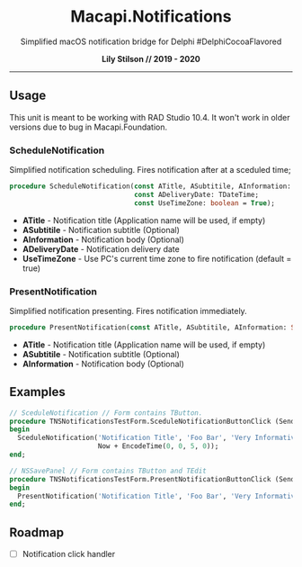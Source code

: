 <h1 align="center">Macapi.Notifications</h1>
<p align="center">Simplified macOS notification bridge for Delphi #DelphiCocoaFlavored</p>
<p align="center"><b>Lily Stilson // 2019 - 2020</b></p>
<hr>

## Usage
This unit is meant to be working with RAD Studio 10.4. It won't work in older versions due to bug in Macapi.Foundation.</p>

### ScheduleNotification
Simplified notification scheduling. Fires notification after at a sceduled time;

```Pascal
procedure ScheduleNotification(const ATitle, ASubtitile, AInformation: String; 
                               const ADeliveryDate: TDateTime; 
                               const UseTimeZone: boolean = True);
```

- **ATitle** - Notification title (Application name will be used, if empty)
- **ASubtitile** - Notification subtitle (Optional)
- **AInformation** - Notification body (Optional)
- **ADeliveryDate** - Notification delivery date
- **UseTimeZone** - Use PC's current time zone to fire notification (default = true)


### PresentNotification
Simplified notification presenting. Fires notification immediately.

```Pascal
procedure PresentNotification(const ATitle, ASubtitile, AInformation: String);
```

- **ATitle** - Notification title (Application name will be used, if empty)
- **ASubtitile** - Notification subtitle (Optional)
- **AInformation** - Notification body (Optional)


## Examples
```Pascal
// SceduleNotification // Form contains TButton.
procedure TNSNotificationsTestForm.SceduleNotificationButtonClick (Sender: TObject);
begin
  SceduleNotification('Notification Title', 'Foo Bar', 'Very Informative. Such Notification!', 
                      Now + EncodeTime(0, 0, 5, 0));
end;
```
```Pascal
// NSSavePanel // Form contains TButton and TEdit
procedure TNSNotificationsTestForm.PresentNotificationButtonClick (Sender: TObject);
begin
  PresentNotification('Notification Title', 'Foo Bar', 'Very Informative. Such Notification!');
end;
```

## Roadmap
- [ ] Notification click handler
